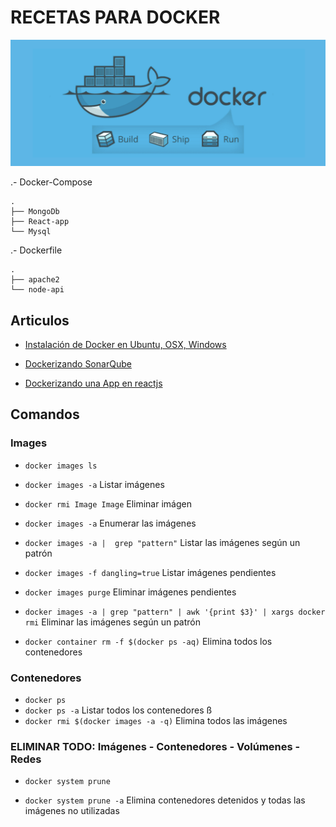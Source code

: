 # RECETAS PARA DOCKER

![docker](dockerImg.png)


.- Docker-Compose
```
.
├── MongoDb
├── React-app
└── Mysql
```



.- Dockerfile

```
.
├── apache2
└── node-api
```



## Articulos
-  [Instalación de Docker en Ubuntu, OSX, Windows](https://medium.com/javascript-nicaragua/instalando-docker-d736fe0822a8)

-  [Dockerizando SonarQube](https://medium.com/javascript-nicaragua/dockerizando-sonarqube-ae87838f6555)

-  [Dockerizando una App en reactjs](https://medium.com/javascript-nicaragua/dockerizando-una-app-en-reactjs-d3c9aef9f7bc)


## Comandos

### Images 
- `docker images ls`
- `docker images -a`
Listar imágenes

- `docker rmi Image Image`
Eliminar imágen


- `docker images -a`
Enumerar las imágenes

- `docker images -a |  grep "pattern"`
Listar las imágenes según un patrón

- `docker images -f dangling=true`
Listar imágenes pendientes

- `docker images purge`
Eliminar imágenes pendientes





- `docker images -a | grep "pattern" | awk '{print $3}' | xargs docker rmi`
Eliminar las imágenes según un patrón

- `docker container rm -f $(docker ps -aq)`
Elimina todos los contenedores



### Contenedores 
- `docker ps`
- `docker ps -a`
Listar todos los contenedores 
ß
- `docker rmi $(docker images -a -q)`
Elimina todos las imágenes 


### ELIMINAR TODO: Imágenes - Contenedores - Volúmenes - Redes 

- `docker system prune`

- `docker system prune -a`
Elimina contenedores detenidos y todas las imágenes no utilizadas
